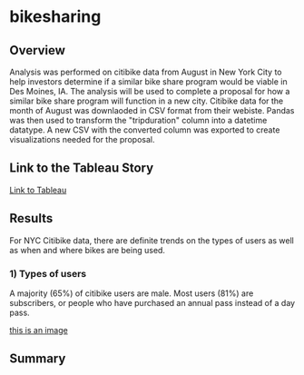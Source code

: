 # bikesharing
## Overview
  Analysis was performed on citibike data from August in New York City to help investors determine if a similar bike share program would be viable in Des Moines, IA. The analysis will be used to complete a proposal for how a similar bike share program will function in a new city. Citibike data for the month of August was downlaoded in CSV format from their webiste. Pandas was then used to transform the "tripduration" column into a datetime datatype. A new CSV with the converted column was exported to create visualizations needed for the proposal.
## Link to the Tableau Story
[Link to Tableau](https://public.tableau.com/shared/QDRMX5QBD?:display_count=n&:origin=viz_share_link)
## Results
  For NYC Citibike data, there are definite trends on the types of users as well as when and where bikes are being used. 
  ### 1) Types of users
 A majority (65%) of citibike users are male. Most users (81%) are subscribers, or people who have purchased an annual pass instead of a day pass. 

[this is an image](https://github.com/dsilvaggio/bikesharing/blob/main/images/Screen%20Shot%202022-05-28%20at%205.02.40%20PM.png)
## Summary
